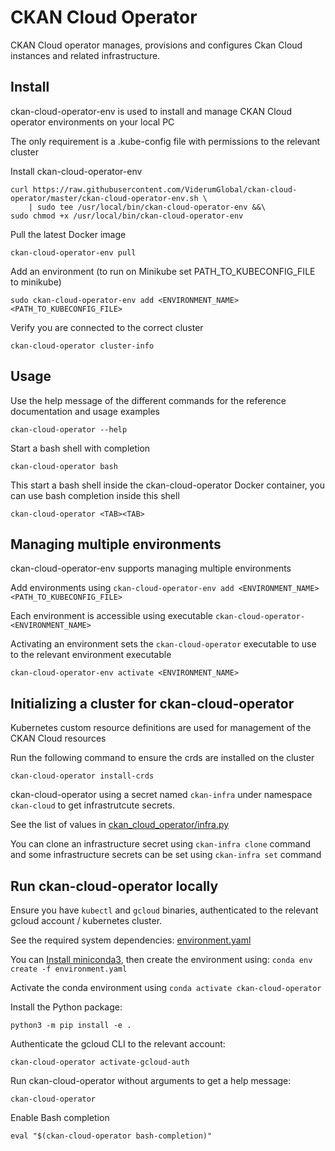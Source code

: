 # CKAN Cloud Operator

CKAN Cloud operator manages, provisions and configures Ckan Cloud instances and related infrastructure.

## Install

ckan-cloud-operator-env is used to install and manage CKAN Cloud operator environments on your local PC

The only requirement is a .kube-config file with permissions to the relevant cluster

Install ckan-cloud-operator-env

```
curl https://raw.githubusercontent.com/ViderumGlobal/ckan-cloud-operator/master/ckan-cloud-operator-env.sh \
    | sudo tee /usr/local/bin/ckan-cloud-operator-env &&\
sudo chmod +x /usr/local/bin/ckan-cloud-operator-env
```

Pull the latest Docker image

```
ckan-cloud-operator-env pull
```

Add an environment (to run on Minikube set PATH_TO_KUBECONFIG_FILE to minikube)

```
sudo ckan-cloud-operator-env add <ENVIRONMENT_NAME> <PATH_TO_KUBECONFIG_FILE>
```

Verify you are connected to the correct cluster

```
ckan-cloud-operator cluster-info
```

## Usage

Use the help message of the different commands for the reference documentation and usage examples

```
ckan-cloud-operator --help
```

Start a bash shell with completion

```
ckan-cloud-operator bash
```

This start a bash shell inside the ckan-cloud-operator Docker container, you can use bash completion inside this shell

```
ckan-cloud-operator <TAB><TAB>
```

## Managing multiple environments

ckan-cloud-operator-env supports managing multiple environments

Add environments using `ckan-cloud-operator-env add <ENVIRONMENT_NAME> <PATH_TO_KUBECONFIG_FILE>`

Each environment is accessible using executable `ckan-cloud-operator-<ENVIRONMENT_NAME>`

Activating an environment sets the `ckan-cloud-operator` executable to use to the relevant environment executable

```
ckan-cloud-operator-env activate <ENVIRONMENT_NAME>
```

## Initializing a cluster for ckan-cloud-operator

Kubernetes custom resource definitions are used for management of the CKAN Cloud resources

Run the following command to ensure the crds are installed on the cluster

```
ckan-cloud-operator install-crds
```

ckan-cloud-operator using a secret named `ckan-infra` under namespace `ckan-cloud` to get infrastrutcute secrets.

See the list of values in [ckan_cloud_operator/infra.py](ckan_cloud_operator/infra.py)

You can clone an infrastructure secret using `ckan-infra clone` command
and some infrastructure secrets can be set using `ckan-infra set` command

## Run ckan-cloud-operator locally

Ensure you have `kubectl` and `gcloud` binaries, authenticated to the relevant gcloud account / kubernetes cluster.

See the required system dependencies: [environment.yaml](environment.yaml)

You can [Install miniconda3](https://conda.io/miniconda.html), then create the environment using: `conda env create -f environment.yaml`

Activate the conda environment using `conda activate ckan-cloud-operator`

Install the Python package:

```
python3 -m pip install -e .
```

Authenticate the gcloud CLI to the relevant account:

```
ckan-cloud-operator activate-gcloud-auth
```

Run ckan-cloud-operator without arguments to get a help message:

```
ckan-cloud-operator
```

Enable Bash completion

```
eval "$(ckan-cloud-operator bash-completion)"
```
